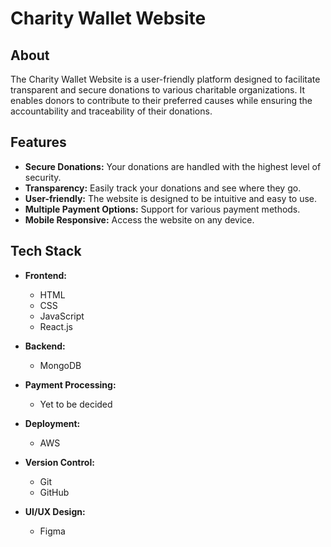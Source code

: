 # Charity Wallet Website

## About

The Charity Wallet Website is a user-friendly platform designed to facilitate transparent and secure donations to various charitable organizations. It enables donors to contribute to their preferred causes while ensuring the accountability and traceability of their donations.

## Features

- **Secure Donations:** Your donations are handled with the highest level of security.
- **Transparency:** Easily track your donations and see where they go.
- **User-friendly:** The website is designed to be intuitive and easy to use.
- **Multiple Payment Options:** Support for various payment methods.
- **Mobile Responsive:** Access the website on any device.

## Tech Stack
- **Frontend:**
  - HTML
  - CSS
  - JavaScript
  - React.js

- **Backend:**
  - MongoDB

- **Payment Processing:**
  - Yet to be decided

- **Deployment:**
  - AWS
    
- **Version Control:**
  - Git
  - GitHub
    
- **UI/UX Design:**
  - Figma
  

